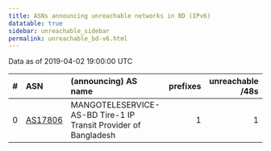 ```yaml
---
title: ASNs announcing unreachable networks in BD (IPv6)
datatable: true
sidebar: unreachable_sidebar
permalink: unreachable_bd-v6.html
---
```


Data as of 2019-04-02 19:00:00 UTC


<div class="datatable-begin"></div>

|   # | ASN                                    | (announcing) AS name                                            |   prefixes |   unreachable /48s |
|----:|:---------------------------------------|:----------------------------------------------------------------|-----------:|-------------------:|
|   0 | [AS17806](unreachable_AS17806-v6.html) | MANGOTELESERVICE-AS-BD Tire-1 IP Transit Provider of Bangladesh |          1 |                  1 |

<div class="datatable-end"></div>